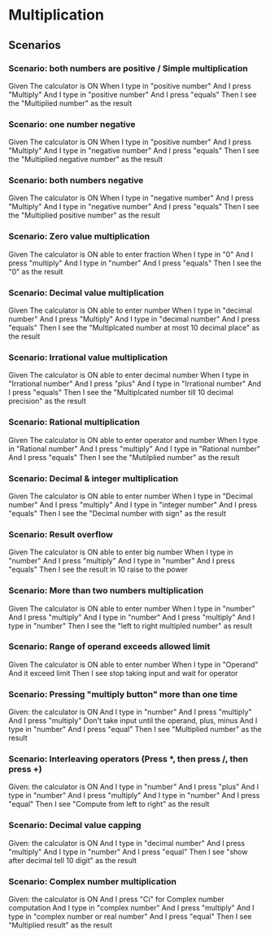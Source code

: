 # Multiplication

## Scenarios

### Scenario: both numbers are positive / Simple multiplication
  
  Given The calculator is ON
  When I type in "positive number"
  And I press "Multiply"
  And I type in "positive number"
  And I press "equals"
  Then I see the "Multiplied number" as the result

### Scenario: one number negative
  
  Given The calculator is ON
  When I type in "positive number"
  And I press "Multiply"
  And I type in "negative number"
  And I press "equals"
  Then I see the "Multiplied negative number" as the result

### Scenario: both numbers negative
  
  Given The calculator is ON
  When I type in "negative number"
  And I press "Multiply"
  And I type in "negative number"
  And I press "equals"
  Then I see the "Multiplied positive number" as the result

### Scenario: Zero value multiplication

  Given The calculator is ON able to enter fraction
  When I type in "0"
  And I press "multiply"
  And I type in "number"
  And I press "equals"
  Then I see the "0" as the result

### Scenario: Decimal value multiplication
  
  Given The calculator is ON able to enter number
  When I type in "decimal number"
  And I press "Multiply"
  And I type in "decimal number"
  And I press "equals"
  Then I see the "Multiplcated number at most 10 decimal place" as the result

### Scenario: Irrational value multiplication
  
  Given The calculator is ON able to enter decimal number
  When I type in "Irrational number"
  And I press "plus"
  And I type in "Irrational number"
  And I press "equals"
  Then I see the "Multiplcated number till 10 decimal precision" as the result

### Scenario: Rational multiplication

  Given The calculator is ON able to enter operator and number
  When I type in "Rational number"
  And I press "multiply"
  And I type in "Rational number"
  And I press "equals"
  Then I see the "Mutilplied number" as the result

### Scenario: Decimal & integer multiplication

  Given The calculator is ON able to enter number
  When I type in "Decimal number"
  And I press "multiply"
  And I type in "integer number"
  And I press "equals"
  Then I see the "Decimal number with sign" as the result

### Scenario: Result overflow

  Given The calculator is ON able to enter big number
  When I type in "number"
  And I press "multiply"
  And I type in "number"
  And I press "equals"
  Then I see the result in 10 raise to the power

### Scenario: More than two numbers multiplication

  Given The calculator is ON able to enter number
  When I type in "number"
  And I press "multiply"
  And I type in "number"
  And I press "multiply"
  And I type in "number"
  Then I see the "left to right multipled number" as result

### Scenario: Range of operand exceeds allowed limit

  Given The calculator is ON able to enter number
  When I type in "Operand"
  And it exceed limit
  Then I see stop taking input and wait for operator
  
### Scenario: Pressing "multiply button" more than one time

  Given: the calculator is ON
  And I type in "number"
  And I press "multiply"
  And I press "multiply"
  Don't take input until the operand, plus, minus
  And I type in "number"
  And I press "equal"
  Then I see "Multiplied number" as the result

### Scenario: Interleaving operators (Press *, then press /, then press +)

  Given: the calculator is ON
  And I type in "number"
  And I press "plus"
  And I type in "number"
  And I press "multiply"
  And I type in "number"
  And I press "equal"
  Then I see "Compute from left to right" as the result

### Scenario: Decimal value capping

  Given: the calculator is ON
  And I type in "decimal number"
  And I press "multiply"
  And I type in "number"
  And I press "equal"
  Then I see "show after decimal tell 10 digit" as the result

### Scenario: Complex number multiplication

  Given: the calculator is ON
  And I press "Ci" for Complex number computation
  And I type in "complex number"
  And I press "multiply"
  And I type in "complex number or real number"
  And I press "equal"
  Then I see "Multiplied result" as the result
